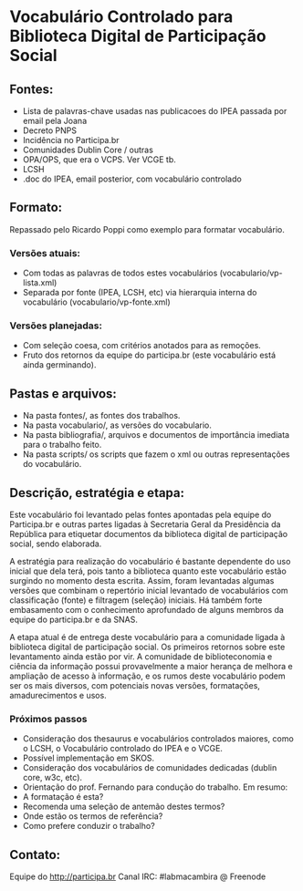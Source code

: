 # Vocabulário Controlado para Biblioteca Digital de Participação Social

## Fontes:

* Lista de palavras-chave usadas nas publicacoes do IPEA passada por email pela Joana
* Decreto PNPS
* Incidência no Participa.br
* Comunidades Dublin Core / outras
* OPA/OPS, que era o VCPS. Ver VCGE tb.
* LCSH
* .doc do IPEA, email posterior, com vocabulário controlado
 

## Formato:

Repassado pelo Ricardo Poppi como exemplo para formatar vocabulário.

### Versões atuais:

* Com todas as palavras de todos estes vocabulários (vocabulario/vp-lista.xml)
* Separada por fonte (IPEA, LCSH, etc) via hierarquia interna do vocabulário (vocabulario/vp-fonte.xml)

### Versões planejadas:
* Com seleção coesa, com critérios anotados para as remoções.
* Fruto dos retornos da equipe do participa.br (este vocabulário está ainda germinando).

## Pastas e arquivos:

* Na pasta fontes/, as fontes dos trabalhos.
* Na pasta vocabulario/, as versões do vocabulario.
* Na pasta bibliografia/, arquivos e documentos de importância imediata para o trabalho feito.
* Na pasta scripts/ os scripts que fazem o xml ou outras representações do vocabulário.

## Descrição, estratégia e etapa:

Este vocabulário foi levantado pelas fontes apontadas pela equipe do Participa.br
e outras partes ligadas à Secretaria Geral da Presidência da República
para etiquetar documentos da biblioteca digital de participação social, sendo elaborada.

A estratégia para realização do vocabulário é bastante dependente do uso inicial que dela terá,
pois tanto a biblioteca quanto este vocabulário estão surgindo no momento desta escrita.
Assim, foram levantadas algumas versões que combinam o repertório inicial levantado de vocabulários
com classificação (fonte) e filtragem (seleção) iniciais.
Há também forte embasamento com o conhecimento aprofundado de alguns
membros da equipe do participa.br e da SNAS.

A etapa atual é de entrega deste vocabulário para a comunidade ligada à biblioteca digital de participação social.
Os primeiros retornos sobre este levantamento ainda estão por vir.
A comunidade de biblioteconomia e ciência da informação possui provavelmente
a maior herança de melhora e ampliação de acesso à informação, e os rumos
deste vocabulário podem ser os mais diversos, com potenciais novas versões,
 formatações, amadurecimentos e usos.

### Próximos passos

* Consideração dos thesaurus e vocabulários controlados maiores, como o LCSH, o Vocabulário controlado do IPEA e o VCGE.
* Possível implementação em SKOS.
* Consideração dos vocabulários de comunidades dedicadas (dublin core, w3c, etc).
* Orientação do prof. Fernando para condução do trabalho. Em resumo:
 * A formatação é esta?
 * Recomenda uma seleção de antemão destes termos?
 * Onde estão os termos de referência?
 * Como prefere conduzir o trabalho?

## Contato:

Equipe do http://participa.br
Canal IRC: #labmacambira @ Freenode
